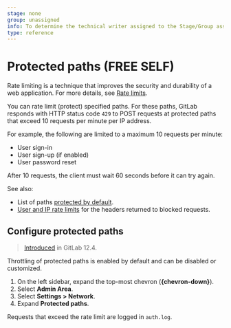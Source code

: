 ```yaml
---
stage: none
group: unassigned
info: To determine the technical writer assigned to the Stage/Group associated with this page, see https://about.gitlab.com/handbook/product/ux/technical-writing/#assignments
type: reference
---
```


# Protected paths **(FREE SELF)**

Rate limiting is a technique that improves the security and durability of a web
application. For more details, see [Rate limits](../../security/rate_limits.md).

You can rate limit (protect) specified paths. For these paths, GitLab responds with HTTP status
code `429` to POST requests at protected paths that exceed 10 requests per minute per IP address.

For example, the following are limited to a maximum 10 requests per minute:

- User sign-in
- User sign-up (if enabled)
- User password reset

After 10 requests, the client must wait 60 seconds before it can try again.

See also:

- List of paths [protected by default](../instance_limits.md#by-protected-path).
- [User and IP rate limits](user_and_ip_rate_limits.md#response-headers)
  for the headers returned to blocked requests.

## Configure protected paths

> [Introduced](https://gitlab.com/gitlab-org/gitlab-foss/-/merge_requests/31246) in GitLab 12.4.

Throttling of protected paths is enabled by default and can be disabled or
customized.

1. On the left sidebar, expand the top-most chevron (**{chevron-down}**).
1. Select **Admin Area**.
1. Select **Settings > Network**.
1. Expand **Protected paths**.

Requests that exceed the rate limit are logged in `auth.log`.
